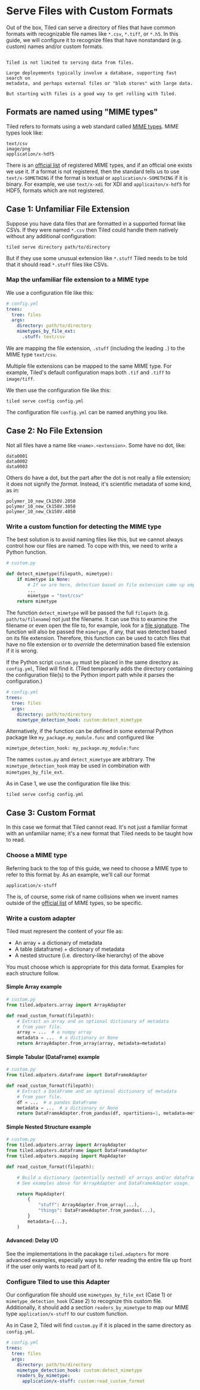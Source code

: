 # Serve Files with Custom Formats

Out of the box, Tiled can serve a directory of files that have common formats
with recognizable file names like `*.csv`, `*.tiff`, or `*.h5`. In this guide,
we will configure it to recognize files that have nonstandard (e.g. custom)
names and/or custom formats.

```{note}

Tiled is not limited to serving data from files.

Large deployements typically involve a database, supporting fast search on
metadata, and perhaps external files or "blob stores" with large data.

But starting with files is a good way to get rolling with Tiled.
```

## Formats are named using "MIME types"

Tiled refers to formats using a web standard called
[MIME types](https://developer.mozilla.org/en-US/docs/Web/HTTP/Basics_of_HTTP/MIME_types).
MIME types look like:

```
text/csv
image/png
application/x-hdf5
```

There is an
[official list](https://www.iana.org/assignments/media-types/media-types.xhtml)
of registered MIME types, and if an official one exists we use it. If
a format is not registered, then the standard tells us to use `text/x-SOMETHING` if the
format is textual or `application/x-SOMETHING` if it is binary. For example,
we use `text/x-xdi` for XDI and `applicaiton/x-hdf5` for HDF5, formats which
are not registered.

## Case 1: Unfamiliar File Extension

Suppose you have data files that are formatted in a supported format like CSVs.
If they were named `*.csv` then Tiled could handle them natively without any
additional configuration:

```
tiled serve directory path/to/directory
```

But if they use some unusual extension like `*.stuff` Tiled needs to be
told that it should read `*.stuff` files like CSVs.

### Map the unfamiliar file extension to a MIME type

We use a configuration file like this:

```yaml
# config.yml
trees:
  tree: files
  args:
    directory: path/to/directory
    mimetypes_by_file_ext:
      .stuff: text/csv
```

We are mapping the file extension, `.stuff` (including the leading `.`) to
the MIME type `text/csv`.

Multiple file extensions can be mapped to the same MIME type. For example,
Tiled's default configuration maps both `.tif` and `.tiff` to `image/tiff`.

We then use the configuration file like this:

```
tiled serve config config.yml
```

The configuration file `config.yml` can be named anything you like.

## Case 2: No File Extension

Not all files have a name like `<name>.<extension>`. Some have no dot, like:

```
data0001
data0002
data0003
```

Others do have a dot, but the part after the dot is not really a file
extension; it does not signify the _format_. Instead, it's scientific metadata
of some kind, as in:

```
polymer_10_new_Ck150V.2050
polymer_10_new_Ck150V.3050
polymer_10_new_Ck150V.4050
```

### Write a custom function for detecting the MIME type

The best solution is to avoid naming files like this, but we cannot always
control how our files are named. To cope with this, we need to write a
Python function.

```python
# custom.py

def detect_mimetype(filepath, mimetype):
    if mimetype is None:
        # If we are here, detection based on file extension came up empty.
        ...
        mimetype = "text/csv"
    return mimetype
```

The function `detect_mimetype` will be passed the full `filepath` (e.g.
`path/to/filename`) not just the filename. It can use this to examine the
filename or even open the file to, for example, look for a
[file signature](https://en.wikipedia.org/wiki/List_of_file_signatures). The
function will also be passed the `mimetype`, if any, that was detected based on
its file extension. Therefore, this function can be used to catch files that
have no file extension or to _override_ the determination based file extension
if it is wrong.

If the Python script `custom.py` must be placed in the same directory as
`config.yml`, Tiled will find it. (Tiled temporarily adds the directory
containing the configuration file(s) to the Python import path while
it parses the configuration.)

```yaml
# config.yml
trees:
  tree: files
  args:
    directory: path/to/directory
    mimetype_detection_hook: custom:detect_mimetype
```

Alternatively, if the function can be defined in some external Python package
like `my_package.my_module.func` and configured like

```
mimetype_detection_hook: my_package.my_module:func
```

The names `custom.py` and `detect_mimetype` are arbitrary. The
`mimetype_detection_hook` may be used in combination with
`mimetypes_by_file_ext`.

As in Case 1, we use the configuration file like this:

```
tiled serve config config.yml
```

## Case 3: Custom Format

In this case we format that Tiled cannot read. It's not just a familiar
format with an unfamiliar name; it's a new format that Tiled needs to
be taught how to read.

### Choose a MIME type

Referring back to the top of this guide, we need to choose a MIME type
to refer to this format by. As an example, we'll call our format

```
application/x-stuff
```

The is, of course, some risk of name collisions when we invent names outside of
the
[official list](https://www.iana.org/assignments/media-types/media-types.xhtml)
of MIME types, so be specific.

### Write a custom adapter

Tiled must represent the content of your file as:

* An array + a dictionary of metadata
* A table (dataframe) + dictionary of metadata
* A nested structure (i.e. directory-like hierarchy) of the above

You must choose which is appropriate for this data format. Examples
for each structure follow.

#### Simple Array example

```py
# custom.py
from tiled.adpaters.array import ArrayAdapter

def read_custom_format(filepath):
    # Extract an array and an optional dictionary of metadata
    # from your file.
    array = ...  # a numpy array
    metadata = ...  # a dictionary or None
    return ArrayAdapter.from_array(array, metadata=metadata)
```

#### Simple Tabular (DataFrame) example

```py
# custom.py
from tiled.adpaters.dataframe import DataFrameAdapter

def read_custom_format(filepath):
    # Extract a DataFrame and an optional dictionary of metadata
    # from your file.
    df = ...  # a pandas DataFrame
    metadata = ...  # a dictionary or None
    return DataFrameAdapter.from_pandas(df, npartitions=1, metadata=metadata)
```

#### Simple Nested Structure example

```py
# custom.py
from tiled.adpaters.array import ArrayAdapter
from tiled.adpaters.dataframe import DataFrameAdapter
from tiled.adpaters.mapping import MapAdapter

def read_custom_format(filepath):

    # Build a dictionary (potentially nested) of arrays and/or dataframes.
    # See examples above for ArrayAdapter and DataFrameAdapter usage.

    return MapAdapter(
        {
            "stuff": ArrayAdapter.from_array(...),
            "things": DataFrameAdapter.from_pandas(...),
        }
        metadata={...},
    )
```

#### Advanced: Delay I/O

See the implementations in the pacakage `tiled.adapters` for more advanced
examples, especially ways to refer reading the entire file up front if the user
only wants to read part of it.

### Configure Tiled to use this Adapter

Our configuration file should use `mimetypes_by_file_ext` (Case 1) or
`mimetype_detection_hook` (Case 2) to recognize this custom file.
Additionally, it should add a section `readers_by_mimetype` to
map our MIME type `application/x-stuff` to our custom function.

As in Case 2, Tiled will find `custom.py` if it is placed in the same
directory as `config.yml`.

```yaml
# config.yml
trees:
  tree: files
  args:
    directory: path/to/directory
    mimetype_detection_hook: custom:detect_mimetype
    readers_by_mimetype:
      application/x-stuff: custom:read_custom_format
```

